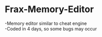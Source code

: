 # Frax-Memory-Editor
-Memory editor similar to cheat engine\
-Coded in 4 days, so some bugs may occur
